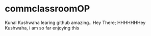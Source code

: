 
# commclassroomOP

Kunal Kushwaha learing github amazing..
Hey There;
HHHHHHHey Kushwaha, i am so far enjoying this
